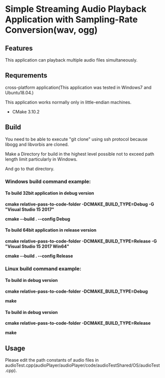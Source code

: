 # Simple Streaming Audio Playback Application with Sampling-Rate Conversion(wav, ogg)

## Features
This application can playback multiple audio files simultaneously.

## Requrements
cross-platform application(This application was tested in Windows7 and Ubuntu18.04.)

This application works normally only in little-endian machines.

* CMake 3.10.2

## Build

You need to be able to execute "git clone" using ssh protocol
because libogg and libvorbis are cloned.

Make a Directory for build in the highest level possible not to exceed path length limit
particularly in Windows.

And go to that directory.

### Windows build command example:

#### To build 32bit application in debug version

**cmake relative-pass-to-code-folder -DCMAKE_BUILD_TYPE=Debug -G "Visual Studio 15 2017"**

**cmake --build . --config Debug**

#### To build 64bit application in release version

**cmake relative-pass-to-code-folder -DCMAKE_BUILD_TYPE=Release -G "Visual Studio 15 2017 Win64"**

**cmake --build . --config Release**

### Linux build command example:

#### To build in debug version

**cmake relative-pass-to-code-folder -DCMAKE_BUILD_TYPE=Debug**

**make**

#### To build in debug version

**cmake relative-pass-to-code-folder -DCMAKE_BUILD_TYPE=Release**

**make**

## Usage
Please edit the path constants of audio files in audioTest.cpp(audioPlayer/audioPlayer/code/audioTestShared/OS/audioTest.cpp). 






